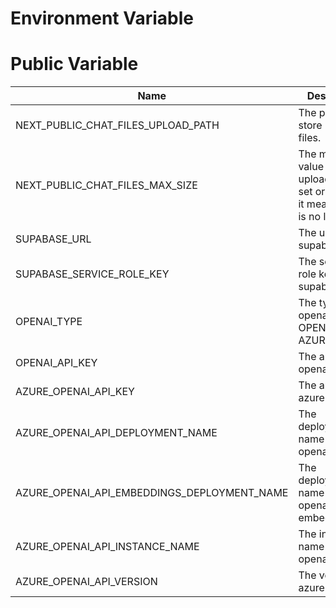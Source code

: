 # Environment Variable

# Public Variable

<!-- help me wirte md table -->
| Name | Description | Default Value | Vercel |
| ---- | ----------- | ------------- | ------ |
| NEXT_PUBLIC_CHAT_FILES_UPLOAD_PATH | The path to store uploaded files. | public/uploads | /tmp |
| NEXT_PUBLIC_CHAT_FILES_MAX_SIZE | The maximum value for file upload. If not set or set to 0, it means there is no limit. | 0 | 0 |
| SUPABASE_URL | The url of supabase. | | |
| SUPABASE_SERVICE_ROLE_KEY | The service role key of supabase. | | |
| OPENAI_TYPE | The type of openai api. OPENAI or AZURE_OPENAI | OPENAI | OPENAI |
| OPENAI_API_KEY | The api key of openai. | | |
| AZURE_OPENAI_API_KEY | The api key of azure openai. | | |
| AZURE_OPENAI_API_DEPLOYMENT_NAME | The deployment name of azure openai. | | |
| AZURE_OPENAI_API_EMBEDDINGS_DEPLOYMENT_NAME | The deployment name of azure openai embeddings. | | |
| AZURE_OPENAI_API_INSTANCE_NAME | The instance name of azure openai. | | |
| AZURE_OPENAI_API_VERSION | The version of azure openai. | 2023-05-15 | 2023-05-15 |
